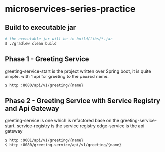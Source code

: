# microservices-series-practice


## Build to executable jar

```sh
# the executable jar will be in build/libs/*.jar
$ ./gradlew clean build
```

## Phase 1 - Greeting Service
greeting-service-start is the project written over Spring boot, it is quite simple.
with 1 api for greeting to the passed name.

```sh
$ http :8080/api/v1/greeting/{name}
```

## Phase 2 - Greeting Service with Service Registry and Api Gateway
greeting-service is one which is refactored base on the greeting-service-start.
service-registry is the service registry
edge-service is the api gateway

```sh
$ http :9001/api/v1/greeting/{name}
$ http :8080/greeting-service/api/v1/greeting/{name}
```
